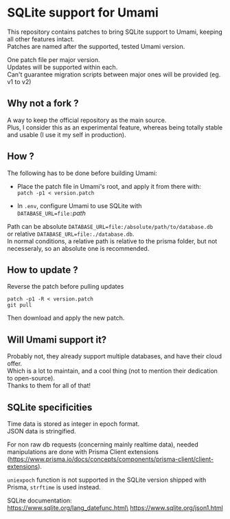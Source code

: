 # SQLite support for Umami

This repository contains patches to bring SQLite support to Umami, keeping all other features intact.\
Patches are named after the supported, tested Umami version.

One patch file per major version.\
Updates will be supported within each.\
Can't guarantee migration scripts between major ones will be provided (eg. v1 to v2)

## Why not a fork ?
A way to keep the official repository as the main source.\
Plus, I consider this as an experimental feature, whereas being totally stable and usable (I use it my self in production).

## How ?
The following has to be done before building Umami:

- Place the patch file in Umami's root, and apply it from there with:\
`patch -p1 < version.patch`

- In `.env`, configure Umami to use SQLite with\
`DATABASE_URL=file:`*path*

Path can be absolute `DATABASE_URL=file:/absolute/path/to/database.db`\
or relative `DATABASE_URL=file:./database.db`.\
In normal conditions, a relative path is relative to the prisma folder, but not necesseraly, so an absolute one is recommended.

## How to update ?
Reverse the patch before pulling updates
```
patch -p1 -R < version.patch
git pull
```
Then download and apply the new patch.

## Will Umami support it?
Probably not, they already support multiple databases, and have their cloud offer.\
Which is a lot to maintain, and a cool thing (not to mention their dedication to open-source).\
Thanks to them for all of that!

## SQLite specificities
Time data is stored as integer in epoch format.\
JSON data is stringified.

For non raw db requests (concerning mainly realtime data), needed manipulations are done with Prisma Client extensions (https://www.prisma.io/docs/concepts/components/prisma-client/client-extensions).

`uniexpoch` function is not supported in the SQLite version shipped with Prisma, `strftime` is used instead.

SQLite documentation:\
https://www.sqlite.org/lang_datefunc.html\
https://www.sqlite.org/json1.html